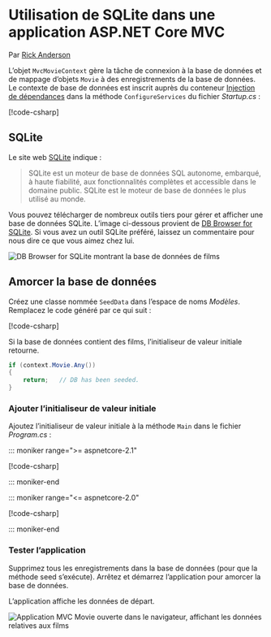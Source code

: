 # <a name="work-with-sqlite-in-an-aspnet-core-mvc-app"></a>Utilisation de SQLite dans une application ASP.NET Core MVC

Par [Rick Anderson](https://twitter.com/RickAndMSFT)

L’objet `MvcMovieContext` gère la tâche de connexion à la base de données et de mappage d’objets `Movie` à des enregistrements de la base de données. Le contexte de base de données est inscrit auprès du conteneur [Injection de dépendances](xref:fundamentals/dependency-injection) dans la méthode `ConfigureServices` du fichier *Startup.cs* :

[!code-csharp[](~/tutorials/first-mvc-app-xplat/start-mvc/sample/MvcMovie/Startup.cs?name=snippet2&highlight=6-8)]

## <a name="sqlite"></a>SQLite

Le site web [SQLite](https://www.sqlite.org/) indique :

> SQLite est un moteur de base de données SQL autonome, embarqué, à haute fiabilité, aux fonctionnalités complètes et accessible dans le domaine public. SQLite est le moteur de base de données le plus utilisé au monde.

Vous pouvez télécharger de nombreux outils tiers pour gérer et afficher une base de données SQLite. L’image ci-dessous provient de [DB Browser for SQLite](http://sqlitebrowser.org/). Si vous avez un outil SQLite préféré, laissez un commentaire pour nous dire ce que vous aimez chez lui.

![DB Browser for SQLite montrant la base de données de films](~/tutorials/first-mvc-app-xplat/working-with-sql/_static/dbb.png)

## <a name="seed-the-database"></a>Amorcer la base de données

Créez une classe nommée `SeedData` dans l’espace de noms *Modèles*. Remplacez le code généré par ce qui suit :

[!code-csharp[](~/tutorials/first-mvc-app/start-mvc/sample/MvcMovie/Models/SeedData.cs?name=snippet_1)]

Si la base de données contient des films, l’initialiseur de valeur initiale retourne.

```csharp
if (context.Movie.Any())
{
    return;   // DB has been seeded.
}
```

<a name="si"></a>
### <a name="add-the-seed-initializer"></a>Ajouter l’initialiseur de valeur initiale

Ajoutez l’initialiseur de valeur initiale à la méthode `Main` dans le fichier *Program.cs* :

::: moniker range=">= aspnetcore-2.1"

[!code-csharp[](~/tutorials/first-mvc-app/start-mvc/sample/MvcMovie21/Program.cs)]

::: moniker-end

::: moniker range="<= aspnetcore-2.0"

[!code-csharp[](~/tutorials/first-mvc-app/start-mvc/sample/MvcMovie/Program.cs?highlight=6,16-32)]

::: moniker-end

### <a name="test-the-app"></a>Tester l’application

Supprimez tous les enregistrements dans la base de données (pour que la méthode seed s’exécute). Arrêtez et démarrez l’application pour amorcer la base de données.
   
L’application affiche les données de départ.

![Application MVC Movie ouverte dans le navigateur, affichant les données relatives aux films](~/tutorials/first-mvc-app/working-with-sql/_static/m55.png)
